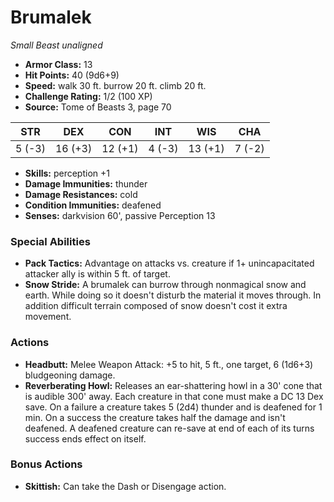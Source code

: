 # Brumalek

*Small* *Beast* *unaligned*

- **Armor Class:** 13
- **Hit Points:** 40 (9d6+9)
- **Speed:** walk 30 ft. burrow 20 ft. climb 20 ft.
- **Challenge Rating:** 1/2 (100 XP)
- **Source:** Tome of Beasts 3, page 70

| STR | DEX | CON | INT | WIS | CHA |
| --- | --- | --- | --- | --- | --- |
| 5 (-3) | 16 (+3) | 12 (+1) | 4 (-3) | 13 (+1) | 7 (-2) |

- **Skills:** perception +1
- **Damage Immunities:** thunder
- **Damage Resistances:** cold
- **Condition Immunities:** deafened
- **Senses:** darkvision 60', passive Perception 13

### Special Abilities

- **Pack Tactics:** Advantage on attacks vs. creature if 1+ unincapacitated attacker ally is within 5 ft. of target.
- **Snow Stride:** A brumalek can burrow through nonmagical snow and earth. While doing so it doesn't disturb the material it moves through. In addition difficult terrain composed of snow doesn't cost it extra movement.

### Actions

- **Headbutt:** Melee Weapon Attack: +5 to hit, 5 ft., one target, 6 (1d6+3) bludgeoning damage.
- **Reverberating Howl:** Releases an ear-shattering howl in a 30' cone that is audible 300' away. Each creature in that cone must make a DC 13 Dex save. On a failure a creature takes 5 (2d4) thunder and is deafened for 1 min. On a success the creature takes half the damage and isn't deafened. A deafened creature can re-save at end of each of its turns success ends effect on itself.

### Bonus Actions

- **Skittish:** Can take the Dash or Disengage action.


